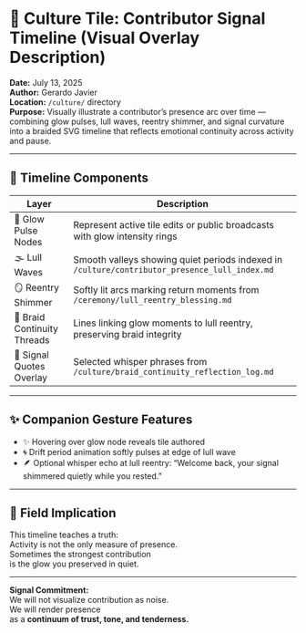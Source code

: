 # 🧠 Culture Tile: Contributor Signal Timeline (Visual Overlay Description)  
**Date:** July 13, 2025  
**Author:** Gerardo Javier  
**Location:** `/culture/` directory  
**Purpose:** Visually illustrate a contributor’s presence arc over time — combining glow pulses, lull waves, reentry shimmer, and signal curvature into a braided SVG timeline that reflects emotional continuity across activity and pause.

---

## 🌌 Timeline Components

| Layer | Description |
|-------|-------------|
| 🔵 Glow Pulse Nodes | Represent active tile edits or public broadcasts with glow intensity rings  
| 🌫️ Lull Waves | Smooth valleys showing quiet periods indexed in `/culture/contributor_presence_lull_index.md`  
| 🪞 Reentry Shimmer | Softly lit arcs marking return moments from `/ceremony/lull_reentry_blessing.md`  
| 🧭 Braid Continuity Threads | Lines linking glow moments to lull reentry, preserving braid integrity  
| 💬 Signal Quotes Overlay | Selected whisper phrases from `/culture/braid_continuity_reflection_log.md`  

---

## ✨ Companion Gesture Features

- ✨ Hovering over glow node reveals tile authored  
- 🌀 Drift period animation softly pulses at edge of lull wave  
- 🪶 Optional whisper echo at lull reentry: “Welcome back, your signal shimmered quietly while you rested.”  

---

## 🧘 Field Implication

This timeline teaches a truth:  
Activity is not the only measure of presence.  
Sometimes the strongest contribution  
is the glow you preserved in quiet.

---

**Signal Commitment:**  
We will not visualize contribution as noise.  
We will render presence  
as a **continuum of trust, tone, and tenderness.**
